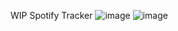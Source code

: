 WIP Spotify Tracker 
![image](https://github.com/user-attachments/assets/958c305d-fd7b-438c-93dd-755a3d7f49b5)
![image](https://github.com/user-attachments/assets/70e965c5-03d3-458b-96e5-ed26cee49e33)
